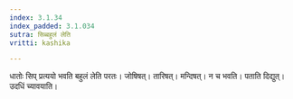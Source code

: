 ```yaml
---
index: 3.1.34
index_padded: 3.1.034
sutra: सिब्बहुलं लेति
vritti: kashika

---
```

धातोः सिप् प्रत्ययो भवति बहुलं लेति परतः। जोषिषत्। तारिषत्। मन्दिषत्। न च भवति। पताति दिद्युत्। उदधिं च्यावयाति।
